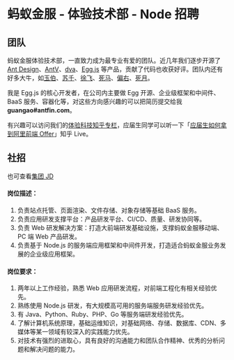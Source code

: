 # 蚂蚁金服 - 体验技术部 - Node 招聘

## 团队

蚂蚁金服体验技术部，一直致力成为最专业有爱的团队。近几年我们逐步开源了 [Ant Design](https://github.com/ant-design)、[AntV](https://github.com/antvis)、[dva](https://github.com/dvajs)、[Egg.js](https://github.com/eggjs) 等产品，贡献了代码也收获好评。团队内还有好多大牛，如[玉伯](https://github.com/lifesinger)、[苏千](https://github.com/fengmk2)、[徐飞](https://github.com/xufei)、[死马](https://github.com/dead-horse)、[偏右](https://github.com/afc163)、[死月](https://github.com/XadillaX)。

我是 Egg.js 的核心开发者，在公司内主要做 Egg 开源、企业级框架和中间件、BaaS 服务、容器化等，对这些方向感兴趣的可以把简历提交给我 **guangao#antfin.com**。

有兴趣可以访问我们的[体验科技知乎专栏](https://zhuanlan.zhihu.com/xtech)，应届生同学可以听一下「[应届生如何拿到阿里前端 Offer](https://www.zhihu.com/lives/952228227582857216)」知乎 Live。

## 社招

也可查看[集团 JD](https://job.alibaba.com/zhaopin/position_detail.htm?positionId=43636)

#### 岗位描述：

1. 负责站点托管、页面渲染、文件存储、对象存储等基础 BaaS 服务。
2. 负责应用研发支撑平台：产品研发平台、CI/CD、质量、研发协同等。
3. 负责 Web 研发解决方案：打造大前端研发基础设施，支撑蚂蚁金服移动端、PC 端 Web 产品研发。
4. 负责基于 Node.js 的服务端应用框架和中间件开发，打造适合蚂蚁金服业务发展的企业级应用框架。

#### 岗位要求：

1. 两年以上工作经验，熟悉 Web 应用研发流程，对前端工程化有相关经验优先。
2. 熟练使用 Node.js 研发，有大规模高可用的服务端服务研发经验优先。
3. 有 Java、Python、Ruby、PHP、Go 等服务端研发经验优先。
4. 了解计算机系统原理，基础运维知识，对基础网络、存储、数据库、CDN、多媒体等某一领域有较深入的实践能力优先。
5. 对技术有强烈的进取心，具有良好的沟通能力和团队合作精神、优秀的分析问题和解决问题的能力。


